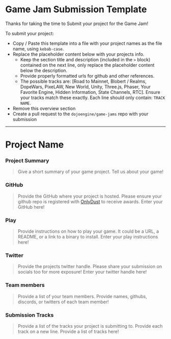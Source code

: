 # Game Jam Submission Template

Thanks for taking the time to Submit your project for the Game Jam!

To submit your project:
- Copy / Paste this template into a file with your project names as the file name, using `kebab-case`.
- Replace the placeholder content below with your projects info.
    - Keep the section title and description (included in the `>` block) contained on the next line, only replace the placeholder content below the description.
    - Provide properly formatted urls for github and other references.
    - The possible tracks are: [Road to Mainnet, Blobert / Realms, DopeWars, PixeLAW, New World, Unity, Three.js, Phaser, Your Favorite Engine, Hidden Information, State Channels, RTC]. Ensure your tracks match these exactly. Each line should only contain: `TRACK NAME`.
- Remove this overview section
- Create a pull request to the `dojoengine/game-jams` repo with your submission

---

# Project Name

### Project Summary
> Give a short summary of your game project.
Tell us about your game!

### GitHub
> Provide the GitHub where your project is hosted. Please ensure your github repo is registered with [OnlyDust](https://app.onlydust.com/p/create) to receive awards.
Enter your GitHub here!

### Play
> Provide instructions on how to play your game. It could be a URL, a README, or a link to a binary to install.
Enter your play instructions here!

### Twitter
> Provide the projects twitter handle. Please share your submission on socials too for more exposure!
Enter your twitter handle here!

### Team members
> Provide a list of your team members.
Provide names, githubs, discords, or twitters of each team member!

### Submission Tracks
> Provide a list of the tracks your project is submitting to. Provide each track on a new line.
Provide a list of tracks here!
